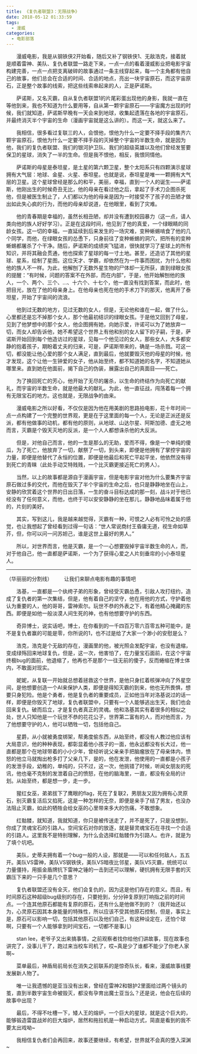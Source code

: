 ```yaml
---
title: 《复仇者联盟3：无限战争》
date: 2018-05-12 01:33:59
tags:
  - 漫威
categories:
  - 电影部落
---
```


&emsp;&emsp;漫威电影，我是从钢铁侠2开始看，随后又补了钢铁侠1、无敌浩克，接着就是顺着雷神、美队、复仇者联盟一路走下来，一点一点的看着漫威影业把电影宇宙构建完善，一点一点把支离破碎的故事通过一条主线穿起来，每一个主角都有他自己的故事，他们总会在合适的时间、合适的地点，亮出一块宇宙原石，而这宇宙原石，正是整个故事的线索，把这些线索串起来的人，正是萨诺斯。
<!--more-->
&emsp;&emsp;萨诺斯，又名灭霸，自从复仇者联盟1的片尾彩蛋出现他的身影，我就一直在等他到来，我也不知道为什么要用等，自从第一颗宇宙原石——宇宙魔方出现的时候，我们就知道，萨诺斯早晚有一天会来到地球，收集起遗落在各地的宇宙原石，并最终消灭半个宇宙的生命（漫画宇宙就是这么讲的）。而这一天，就这么来了。

&emsp;&emsp;我相信，很多看过复联三的人，会恨他，恨他为什么一定要不择手段的集齐六颗宇宙原石，恨他为什么一定要不择手段的灭掉整个宇宙的半数生命，就是因为他，我们的复仇者联盟、我们的银河护卫队、我们的超级英雄以及他们曾经发誓要保卫的星球，消失了一半的生命。但是我不恨他，相反，我恨同情他。

&emsp;&emsp;萨诺斯的母星是泰坦星，是土星的第六颗卫星，整个太阳系只有四颗演示星球拥有大气层：地球、金星、火星、泰坦星。也就是说，泰坦星是唯一一颗拥有大气层的卫星。这个星球曾经是那么的和平，美丽，幸福，直到一个人的诞生——萨诺斯，他刚出生的时候奇丑无比，他的母亲在看过他之后，拿起了手术刀企图杀死他，但是被医生制止了，人们都以为他的母亲是因为一时接受不了孩子的丑陋才做出如此失心疯的行为，而他的母亲却说道，在他眼里，看到了灾难。

&emsp;&emsp;他的青春期是幸福的，虽然长相丑陋，却并没有遭到校园暴力（这一点，请人类向他的族人好好学习）。正是在这段时间，他见到了他的真爱，一个绿眼睛的同龄女孩。这一切的幸福，一直延续到后来发生的一场灾难，变种蜥蜴啃食了他的几个同学，而他，在绿眼女孩的怂恿下，只身前往了变种蜥蜴的洞穴，把所有的变种蜥蜴都屠杀了个干净。随后，萨诺斯的成绩突飞猛进，很快就学习了星球上的所有知识，并将其融会贯通，他也探索了星球的每一寸土地。甚至，还造访了其他的星球、星系，绘制了星图。这位天才、学霸，却依然在为一件事而困扰，为什么他和他的族人不一样。为此，他解刨了无数外星生物的尸体却一无所获，直到绿眼女孩的提醒：“有时候，问题的答案不在外部，而在内部”，于是，他开始解刨他的族人，一个、两个、三个、...、十六个、十七个，他一直没有找到答案，而此时，他把目光，放在了他的母亲身上。在他母亲也死在他的手术刀下的那天，他离开了泰坦星，开始了宇宙间的流浪。

&emsp;&emsp;他到过无数的地方，见过无数的女人，但是，无论他和谁在一起，做了什么，心里都还是忘不掉那个女人，那个他最初结识的绿眼女孩。于是他又回到了母星，见到了他梦想中的那个女人，他企图拥有她，向她示爱，许诺可以为了她放弃一切，而女人却告诉他，她不希望这个世界上有他和别的女人留下的子嗣，于是，萨诺斯开始回到每个他造访过的星球，见每一个他见过的女人，那些女人，大多都安静的抱着孩子，期盼着丈夫的归来，可是，萨诺斯带来的，确是一场杀戮。可这一切，都没能让他心爱的那个女人满足，直到最后，他就要毁灭他的母星的时候，他才发现，这个让他一生钟爱的女子，他从始至终，都不知道她的名字，不知道她从哪里来。直到她在他面前，揭下自己的伪装，展露出自己的真面目——死亡。

&emsp;&emsp;为了换回死亡的芳心，他开始了无尽的屠杀，以生命的终结作为向死亡的献礼，而宇宙的半数生命，就是他最大的献礼。为此，他一直征战，闯荡着每一个拥有无限宝石的地方。这也就是，无限战争的由来。

&emsp;&emsp;漫威电影之所以好看，不仅仅是因为他在用美剧的思路拍电影，花十年时间一点一点构建了一个完整的世界观，更是在于这里面的每一个人，无论是正派还是反派，都有他做事的动机，都有他的原则，从地球、山达尔星、阿斯加德、虚无之地而言，灭霸是个毁天灭地的反派，是一个人人都想诛杀他的大反派。

&emsp;&emsp;但是，对他自己而言，他的一生是那么的无助，爱而不得，像是一个单纯的傻瓜，为了死亡，他放弃了一切，献祭了一切，到头来，即便是他拥有了掌控宇宙的力量，即便是他替代了永恒的位置，即便是他最后和死亡平起平坐，他依然没有得到死亡的青睐（此处手动艾特贱贱，一个比灭霸更接近死亡的男人）。

&emsp;&emsp;当然，以上的故事都是源自于漫画宇宙，但是电影宇宙对他为什么要集齐宇宙原石做过多的交代，而他在毁灭了半个宇宙的生命之后，也只是静静地坐在山上，安静的欣赏着这个世界的日出日落，一生的奋斗目标达成的那一刻，战斗对于他已经没有了任何意义，而他，也终于可以安安静静的坐在那儿，静静地品味着属于他的，片刻的美好。

&emsp;&emsp;其实，写到这儿，我是越来越觉得，灭霸有一种，可恨之人必有可怜之处的感觉，也让我想起了曾经看到过得一句话：“世人常说商纣王昏庸无道，视生命如草芥，但，你可以问一问苏妲己，谁是这世上最好的男人。”

&emsp;&emsp;所以，对世界而言，他是灭霸，是一个一心想要毁掉宇宙半数生命的人，而，对于他自己，他一直都是萨诺斯，一个为了获得心爱之人片刻垂帘的小小泰坦星人。

------
（华丽丽的分割线）
&emsp;&emsp;让我们来聊点电影有趣的事情吧

&emsp;&emsp;洛基，一直都是一个纨绔子弟的形象，曾经受灭霸怂恿，引敌人攻打纽约，造成了复仇者的第一次集结，但是，他有着自己的坚守，他在用他的方式，守护着他认为重要的人，他的哥哥，雷神索尔。玩世不恭的外表之下，有着他精心掩藏的东西。即便是如他一般淡漠人间生死的神，也有他想要守护的东西。

&emsp;&emsp;奇异博士，说实话吧，博士，在你看到的一千四百万零六百零五种可能中，是不是复仇者赢的可能是零，你所说的1，也不过是给了大家一个渺小的安慰是么？

&emsp;&emsp;浩克，浩克是个无敌的存在，漫画里的他，被光照会发配宇宙，也没有退缩，变成绿殇回来地球复仇，但是，这一次，他害怕了，在力量宝石面前，在这个宇宙终极bug的面前，他退缩了，他再也不是那个一往无前的傻子，反而蜷缩在博士体内，不敢面对现实。

&emsp;&emsp;妮妮，从复联一开始就总想着拯救这个世界，是他只身扛着核弹冲向了外星空间，是他想要创造一个AI来保护人类，即便是得知灭霸的到来，他也无所畏惧，想要只身犯险。他是个勇者，他是复仇者的重要成员，正如他当年对洛基说过的话一样，即便是你毁灭了地球，复仇者联盟中，只要有一个人能够逃出生天，我们也会回来复仇。破而后立，才是复仇者真正的灵魂。他和洛基其实有着很多的相似之处，世人只知他是一个玩世不恭的花花公子，世界第二富有的人，而对他而言，为了他想要守护的人，他可以牺牲一切，包括他自己。

&emsp;&emsp;星爵，从小就被勇度绑架，帮勇度偷东西，从始至终，都没有人教过他应该有大局意识，他的种种表现，都彰显着他小孩子的一面，他永远都没有长大过，他一直都是那个在地球带着的小小少年，曾经听说父亲亲手把脑瘤放在了母亲体内，愤怒的他立马就掏出枪多打了父亲几下，是的，他在发泄，他使用的一直都是小孩子的发泄手段，幼稚的，单纯的，只不过，这一次，他挑错了时候，听闻女朋友的死讯，他也毫不克制的发泄着自己的愤怒，在他的脑海里，一直，都没有全局的计划。从始至终，都是想一步，走一步。

&emsp;&emsp;猩红女巫，弟弟拔下了鹰眼的flag，死在了复联2，男朋友又因为拥有心灵原石，别灭霸复活后又掐死，这是一种怎样的无奈，即便是亲手了结了男友，也没办法阻止灭霸，如此的牺牲会给女巫的心里带来多大的伤痛，不敢想象。

&emsp;&emsp;红骷髅，就知道，我就知道，你只是被传送走了，并不是死了，只是没想到，你成了灵魂宝石的引路人。空间宝石对你的放逐，就是替灵魂宝石在寻找一个合适的引路人。这里我不是特别理解，为什么会选择红骷髅作为引路人。也许，就是为了填个坑吧。

&emsp;&emsp;美队，史蒂夫拥有着一个bug一般的人设，那就是——可以和任何敌人，五五开。美队VS雷神，美队VS钢铁侠，美队VS暗夜比邻星，美队VS灭霸，统统可以力量僵持，用振金盾牌抗下雷神之锤的一击到还可以理解，硬抗拥有无限手套的灭霸压下来的一只手是几个意思？

&emsp;&emsp;复仇者联盟还没有全灭，他们会复仇的，因为这是他们存在的意义。而且，有时间原石这种超级bug级别的存在，只要抢到，分分钟复原到打响指之前的时间点。一个连其他原石都能有复原的原石，还有什么是他做不到的？（我开始还以为，心灵原石因其本身能量的特殊性，所以应该不受其他原石控制，但是，事实上是，原石可以影响一切，包括其他原石以及他们自己，有这种设定在，还怕个球啊，只要有一个人能够拿到时间宝石，一切都不是事儿）

&emsp;&emsp;stan lee，老爷子又出来搞事情，之前观察者找你给他们讲故事，现在故事也讲完了，没事儿干了，跑过来当校车司机了，哎~真是少了谁都不能少了你老人家啊~

&emsp;&emsp;菜单最后，神盾局前局长在消失之前联系的是惊奇队长，看来，漫威故事线要发展新人物了。

&emsp;&emsp;唯一让我遗憾的是亚当没有出来，曾经在雷神2和银护2里面给过两个镜头的茧，直到半数宇宙生命被毁灭，都没有孕育出魔士亚当么？还是说，他会在后续的故事中出现？

&emsp;&emsp;最后，不得不吐槽一下，矮人王的熔炉，一个巨大的星球，就是这个巨大的，能够锻造雷霆战斧的巨大熔炉，居然和拖拉机是一种启动方式，简直是看到的我不要太出戏呦~

&emsp;&emsp;我相信复仇者们会再回来，故事还要继续，有希望，世界就不会真的堕入深渊~